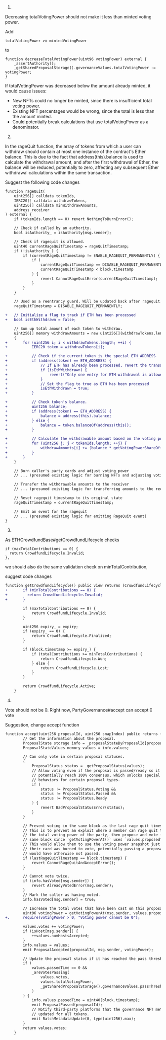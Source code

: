 1.

Decreasing totalVotingPower should not make it less than minted voting power.

Add

``` solidity
totalVotingPower >= mintedVotingPower
```
to

```solidity
function decreaseTotalVotingPower(uint96 votingPower) external {
    _assertAuthority();
    _getSharedProposalStorage().governanceValues.totalVotingPower -= votingPower;
}
```

If totalVotingPower was decreased below the amount already minted, it would cause issues:

- New NFTs could no longer be minted, since there is insufficient total voting power.
- Existing NFT percentages would be wrong, since the total is less than the amount minted.
- Could potentially break calculations that use totalVotingPower as a denominator.

2.

In the rageQuit function, the array of tokens from which a user can withdraw should contain at most one instance of the contract's Ether balance. This is due to the fact that address(this).balance is used to calculate the withdrawal amount, and after the first withdrawal of Ether, the balance will be reduced, potentially to zero, affecting any subsequent Ether withdrawal calculations within the same transaction.

Suggest the following code changes

```diff
function rageQuit(
    uint256[] calldata tokenIds,
    IERC20[] calldata withdrawTokens,
    uint256[] calldata minWithdrawAmounts,
    address receiver
) external {
    if (tokenIds.length == 0) revert NothingToBurnError();

    // Check if called by an authority.
    bool isAuthority_ = isAuthority[msg.sender];

    // Check if ragequit is allowed.
    uint40 currentRageQuitTimestamp = rageQuitTimestamp;
    if (!isAuthority_) {
        if (currentRageQuitTimestamp != ENABLE_RAGEQUIT_PERMANENTLY) {
            if (
                currentRageQuitTimestamp == DISABLE_RAGEQUIT_PERMANENTLY ||
                currentRageQuitTimestamp < block.timestamp
            ) {
                revert CannotRageQuitError(currentRageQuitTimestamp);
            }
        }
    }

    // Used as a reentrancy guard. Will be updated back after ragequit.
    rageQuitTimestamp = DISABLE_RAGEQUIT_PERMANENTLY;

+   // Initialize a flag to track if ETH has been processed
+   bool isEthWithdrawn = false;

    // Sum up total amount of each token to withdraw.
    uint256[] memory withdrawAmounts = new uint256[](withdrawTokens.length);
    {
+       for (uint256 i; i < withdrawTokens.length; ++i) {
+           IERC20 token = withdrawTokens[i];

+           // Check if the current token is the special ETH_ADDRESS
+           if (address(token) == ETH_ADDRESS) {
+               // If ETH has already been processed, revert the transaction
+               if (isEthWithdrawn) {
+                   revert("Only one entry for ETH withdrawal is allowed.");
+               }
+               // Set the flag to true as ETH has been processed
+               isEthWithdrawn = true;
+           }

+           // Check token's balance.
+           uint256 balance;
+           if (address(token) == ETH_ADDRESS) {
+               balance = address(this).balance;
+           } else {
+               balance = token.balanceOf(address(this));
+           }

+           // Calculate the withdrawable amount based on the voting power shares
+           for (uint256 j; j < tokenIds.length; ++j) {
+               withdrawAmounts[i] += (balance * getVotingPowerShareOf(tokenIds[j])) / 1e18;
+           }
+       }
    }

    // Burn caller's party cards and adjust voting power
    // ... (presumed existing logic for burning NFTs and adjusting voting power)

    // Transfer the withdrawable amounts to the receiver
    // ... (presumed existing logic for transferring amounts to the receiver)

    // Reset ragequit timestamp to its original state
    rageQuitTimestamp = currentRageQuitTimestamp;

    // Emit an event for the ragequit
    // ... (presumed existing logic for emitting RageQuit event)
}

```

3.

As ETHCrowdfundBase#getCrowdfundLifecycle checks 

```solidity
if (maxTotalContributions == 0) {
  return CrowdfundLifecycle.Invalid;
},
```

we should also do the same validation check on minTotalContribution,

suggest code changes

```diff
function getCrowdfundLifecycle() public view returns (CrowdfundLifecycle lifecycle) {
+       if (minTotalContributions == 0) {
+         return CrowdfundLifecycle.Invalid;
+       }

        if (maxTotalContributions == 0) {
            return CrowdfundLifecycle.Invalid;
        }

        uint256 expiry_ = expiry;
        if (expiry_ == 0) {
            return CrowdfundLifecycle.Finalized;
        }

        if (block.timestamp >= expiry_) {
            if (totalContributions >= minTotalContributions) {
                return CrowdfundLifecycle.Won;
            } else {
                return CrowdfundLifecycle.Lost;
            }
        }

        return CrowdfundLifecycle.Active;
    }
```

4.

Vote should not be 0. Right now, PartyGovernance#accept can accept 0 vote

Suggestion, change accept function

```diff
function accept(uint256 proposalId, uint256 snapIndex) public returns (uint256 totalVotes) {
        // Get the information about the proposal.
        ProposalState storage info = _proposalStateByProposalId[proposalId];
        ProposalStateValues memory values = info.values;

        // Can only vote in certain proposal statuses.
        {
            ProposalStatus status = _getProposalStatus(values);
            // Allow voting even if the proposal is passed/ready so it can
            // potentially reach 100% consensus, which unlocks special
            // behaviors for certain proposal types.
            if (
                status != ProposalStatus.Voting &&
                status != ProposalStatus.Passed &&
                status != ProposalStatus.Ready
            ) {
                revert BadProposalStatusError(status);
            }
        }

        // Prevent voting in the same block as the last rage quit timestamp.
        // This is to prevent an exploit where a member can rage quit to reduce
        // the total voting power of the party, then propose and vote in the
        // same block since `getVotingPowerAt()` uses `values.proposedTime - 1`.
        // This would allow them to use the voting power snapshot just before
        // their card was burned to vote, potentially passing a proposal that
        // would have otherwise not passed.
        if (lastRageQuitTimestamp == block.timestamp) {
            revert CannotRageQuitAndAcceptError();
        }

        // Cannot vote twice.
        if (info.hasVoted[msg.sender]) {
            revert AlreadyVotedError(msg.sender);
        }
        // Mark the caller as having voted.
        info.hasVoted[msg.sender] = true;

        // Increase the total votes that have been cast on this proposal.
        uint96 votingPower = getVotingPowerAt(msg.sender, values.proposedTime - 1, snapIndex);
+.      require(votingPower > 0, "Voting power cannot be 0");

        values.votes += votingPower;
        if (isHost[msg.sender]) {
            ++values.numHostsAccepted;
        }
        info.values = values;
        emit ProposalAccepted(proposalId, msg.sender, votingPower);

        // Update the proposal status if it has reached the pass threshold.
        if (
            values.passedTime == 0 &&
            _areVotesPassing(
                values.votes,
                values.totalVotingPower,
                _getSharedProposalStorage().governanceValues.passThresholdBps
            )
        ) {
            info.values.passedTime = uint40(block.timestamp);
            emit ProposalPassed(proposalId);
            // Notify third-party platforms that the governance NFT metadata has
            // updated for all tokens.
            emit BatchMetadataUpdate(0, type(uint256).max);
        }
        return values.votes;
    }
```

